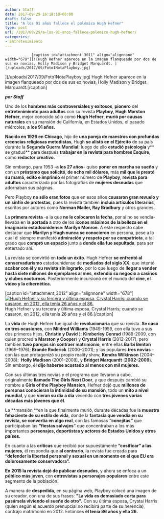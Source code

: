 ```yaml
---
author: Staff
date: 2017-09-29 16:18:10+00:00
draft: false
title: "A los 91 años fallece el polémico Hugh Hefner"
type: post
url: /2017/09/29/a-los-91-anos-fallece-polemico-hugh-hefner/
categories:
- Entretenimiento
---
```



				[caption id="attachment_3011" align="alignnone" width="678"][![Hugh Hefner aparece en la imagen flanqueado por dos de sus ex novias, Holly Madison y Bridget Marquardt. ](/uploads/2017/09/Foto1NotaPlayboy.jpg)
](/uploads/2017/09/Foto1NotaPlayboy.jpg) Hugh Hefner aparece en la imagen flanqueado por dos de sus ex novias, Holly Madison y Bridget Marquardt.[/caption]

_**por Staff**_

Uno de los **hombres más controversiales y exitosos**, **pionero** del **entretenimiento para adultos** con su revista **Playboy**, **Hugh Marston Hefner**, mejor conocido sólo como **Hugh Hefner**, **murió por causas naturales** en su mansión de California, en Estados Unidos, el pasado miércoles, **a los 91 años.**

**Nacido en 1926 en Chicago**, hijo de **una pareja de maestros con profundas creencias religiosas metodistas**, Hugh **se alistó en el Ejército** de su país durante la **Segunda Guerra Mundial**; luego de ello **estudió psicología** y** se graduó** para después **trabajar en la revista para hombres Esquire**, como **redactor creativo.**

Sin embargo, para 1953 -**a los 27 años**- quiso **poner en** **marcha su sueño** y con un **préstamo que solicitó, de ocho mil dólares**, más **mil que le prestó su mamá**, **editó e imprimió** el primer número de **Playboy**, **revista para adultos** caracterizada por las fotografías de **mujeres desnudas** que adornaban sus páginas.

Pero Playboy **no sólo eran fotos** que en esos años **causaron gran revuelo y un sinfín de protestas**, pues la revista también **incluía artículos literarios**, escritos por autores como **Norman Mailer, Ray Bradbury** y otros grandes.

La **primera revista** -a la que **no le colocaron la fecha**, por si no se vendía- llevaba en la **portada** a otro de los **íconos máximos de la belleza en el imaginario estadounidense: Marilyn Monroe.** A este respecto cabe destacar que **Marilyn y Hugh nunca se conocieron** en persona, pese a lo cual él siempre manifestó **admiración y respeto por su compatriota**, a tal grado que **compró un espacio** junto a **donde ella fue sepultada**, para ser enterrado ahí.

La revista se convirtió en **todo un éxito**. Hugh Hefner **se enfrentó al conservadurismo** estadounidense de **mediados del siglo XX**, que intentó **acabar con él y su revista sin lograrlo**, por lo que luego de **llegar a vender hasta siete millones de ejemplares al mes**, **extendió su negocio a casinos y clubes nocturnos**. Posteriormente incursionó en el mundo del **cine, el video y la cibernética.**

[caption id="attachment_3012" align="alignnone" width="678"][![Hugh Hefner y su tercera y última esposa, Crystal Harris; cuando se casaron, en 2012, ella tenía 26 años y el 86. ](/uploads/2017/09/Foto2NotaPlayboy.jpg)
](/uploads/2017/09/Foto2NotaPlayboy.jpg) Hugh Hefner y su tercera y última esposa, Crystal Harris; cuando se casaron, en 2012, ella tenía 26 años y el 86.[/caption]

La **vida** de Hugh Hefner fue igual de **revolucionaria** que su revista. **Se casó en tres ocasiones**, con **Mildred Williams** (1949-1959, con ella tuvo a sus dos primeros hijos, **Christie y David** ); **Kimberley Conrad** (1989-2009, con quien procreó a **Marston y Cooper**) y **Crystal Harris** (2012-2017), pero también **tuvo parejas sin contraer matrimonio**, entre ellas **Barbi Benton** (1969–1976); **Brande Roderick** (2000–2001); y las populares **tres novias** -con las que protagonizó su propio reality show, **Kendra Wilkinson** (2004–2008);  **Holly Madison** (2001–2008), y **Bridget Marquardt** (**2002–2009**). Sin embargo, él **dijo haberse acostado al menos con mil mujeres.**

Con sus últimas tres novias y el programa que llevaron a cabo, originalmente **llamado The Girls Next Door**, y que después cambió su nombre a **Girls of the Playboy Mansion**, Hefner dejó que **millones de personas conocieran la intimidad de su mansión**, todo un **mito a nivel mundial**, y que **vieran su día a día** viviendo con **tres jóvenes varias décadas más jóvenes que él**.

La **mansión **en la que finalmente murió, durante décadas fue la **muestra fehaciente de su estilo de vida**, donde la **fantasía que vendía en su revista, se convertía en algo real**, con las famosas **“conejitas”** que participaban las **“fiestas salvajes”** que concentraban a los más importantes **personajes, deportistas y actores de Estados Unidos y otros países.**

En cuanto a las **críticas** que recibió por supuestamente **“cosificar” a las mujeres**, él respondía que **al contrario**, la revista fue creada para **“defender la libertad personal y sexual en un momento en el que EU era dolorosamente conservadora”.**

**En 2015 la revista dejó de publicar desnudos**, y ahora se enfoca a un **público más joven**, con **entrevistas a personajes populares** entre este segmento de la población.

A manera de **despedida**, en su página web, Playboy colocó una imagen de su creador, con una de sus frases: **"La vida es demasiado corta para pasársela viviendo el sueño de otro".** Con su última esposa, Crystal Harris (quien según el acuerdo prenupcial no recibirá parte de su herencia), contrajo matrimonio en 2012. Entonces **él tenía 86 años y ella 26.**		
